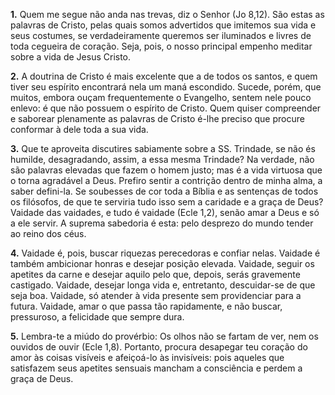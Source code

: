 **1.** Quem me segue não anda nas trevas, diz o Senhor (Jo 8,12). São estas as palavras de Cristo, pelas quais somos advertidos que imitemos sua vida e seus costumes, se verdadeiramente queremos ser iluminados e livres de toda cegueira de coração. Seja, pois, o nosso principal empenho meditar sobre a vida de Jesus Cristo.

**2.** A doutrina de Cristo é mais excelente que a de todos os santos, e quem tiver seu espírito encontrará nela um maná escondido. Sucede, porém, que muitos, embora ouçam frequentemente o Evangelho, sentem nele pouco enlevo: é que não possuem o espírito de Cristo. Quem quiser compreender e saborear plenamente as palavras de Cristo é-lhe preciso que procure conformar à dele toda a sua vida.

**3.** Que te aproveita discutires sabiamente sobre a SS. Trindade, se não és humilde, desagradando, assim, a essa mesma Trindade? Na verdade, não são palavras elevadas que fazem o homem justo; mas é a vida virtuosa que o torna agradável a Deus. Prefiro sentir a contrição dentro de minha alma, a saber defini-la. Se soubesses de cor toda a Bíblia e as sentenças de todos os filósofos, de que te serviria tudo isso sem a caridade e a graça de Deus? Vaidade das vaidades, e tudo é vaidade (Ecle 1,2), senão amar a Deus e só a ele servir. A suprema sabedoria é esta: pelo desprezo do mundo tender ao reino dos céus.

**4.** Vaidade é, pois, buscar riquezas perecedoras e confiar nelas. Vaidade é também ambicionar honras e desejar posição elevada. Vaidade, seguir os apetites da carne e desejar aquilo pelo que, depois, serás gravemente castigado. Vaidade, desejar longa vida e, entretanto, descuidar-se de que seja boa. Vaidade, só atender à vida presente sem providenciar para a futura. Vaidade, amar o que passa tão rapidamente, e não buscar, pressuroso, a felicidade que sempre dura.

**5.** Lembra-te a miúdo do provérbio: Os olhos não se fartam de ver, nem os ouvidos de ouvir (Ecle 1,8). Portanto, procura desapegar teu coração do amor às coisas visíveis e afeiçoá-lo às invisíveis: pois aqueles que satisfazem seus apetites sensuais mancham a consciência e perdem a graça de Deus.

